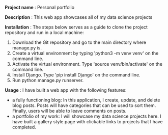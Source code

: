 **Project name** : Personal portfolio

**Description** : This web app showcases all of my data science projects

**Installation** : The steps below serves as a guide to clone the project repository and run in a local machine:

1. Download the Git repository and go to the main directory where manage.py is.
2. Create a virtual environment by typing 'python3 -m venv venv' on the command line.
3. Activate the virtual environment. Type 'source venv/bin/activate' on the command line.
4. Install Django. Type 'pip install Django' on the command line.
5. Run python manage.py runserver.

**Usage** : I have built a web app with the following features:
* a fully functioning blog: In this application, I create, update, and delete blog posts. Posts will have categories that can be used to sort them. Finally, users will be able to leave comments on posts.
* a portfolio of my work: I will showcase my data science projects here. I have built a gallery style page with clickable links to projects that I have completed.
